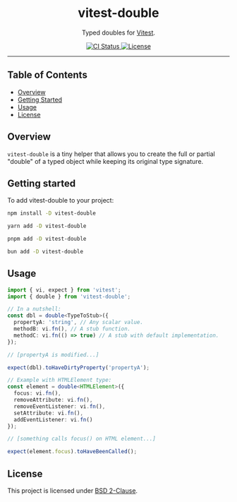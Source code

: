 <h1 align="center">vitest-double</h1>
<p align="center">
  Typed doubles for <a href="https://vitest.dev/">Vitest</a>.
</p>
<p align="center">
  <a href="https://github.com/gcoguiec/vitest-double/actions/workflows/ci.yml">
    <img src="https://img.shields.io/github/actions/workflow/status/gcoguiec/vitest-double/ci.yml?branch=main&label=ci&style=flat-square" alt="CI Status"/>
  </a>
  <a href="https://github.com/gcoguiec/vitest-double/blob/main/LICENSE.md">
    <img src="https://img.shields.io/github/license/gcoguiec/vitest-double?style=flat-square&label=License" alt="License"/>
  </a>
</p>

<hr>

## Table of Contents

- [Overview](#overview)
- [Getting Started](#getting-started)
- [Usage](#usage)
- [License](#license)

## Overview

`vitest-double` is a tiny helper that allows you to create the full or partial "double" of a typed object while keeping its original type signature.

## Getting started

To add vitest-double to your project:

```bash
npm install -D vitest-double
```

```bash
yarn add -D vitest-double
```

```bash
pnpm add -D vitest-double
```

```bash
bun add -D vitest-double
```

## Usage

```ts
import { vi, expect } from 'vitest';
import { double } from 'vitest-double';

// In a nutshell:
const dbl = double<TypeToStub>({
  propertyA: 'string', // Any scalar value.
  methodB: vi.fn(), // A stub function.
  methodC: vi.fn(() => true) // A stub with default implementation.
});

// [propertyA is modified...]

expect(dbl).toHaveDirtyProperty('propertyA');

// Example with HTMLElement type:
const element = double<HTMLElement>({
  focus: vi.fn(),
  removeAttribute: vi.fn(),
  removeEventListener: vi.fn(),
  setAttribute: vi.fn(),
  addEventListener: vi.fn()
});

// [something calls focus() on HTML element...]

expect(element.focus).toHaveBeenCalled();
```

## License

This project is licensed under [BSD 2-Clause](https://spdx.org/licenses/BSD-2-Clause.html).
